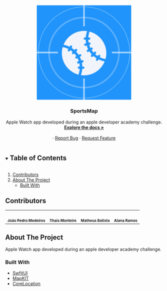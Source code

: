 <!-- PROJECT LOGO -->
<br />
<p align="center">
  <a href="https://github.com/github_username/repo_name">
    <img src="Qatar-Challenge/Qatar-Challenge WatchKit App/Assets.xcassets/AppIcon.appiconset/258.png" alt="Logo" width="60%">
  </a>

  <h3 align="center">SportsMap</h3>

  <p align="center">
Apple Watch app developed during an apple developer academy challenge.
    <br />
    <a href="https://github.com/matheus-vb/Qatar-watchOSChallenge"><strong>Explore the docs »</strong></a>
    <br />
    <br />
    ·
    <a href="https://github.com/matheus-vb/Qatar-watchOSChallenge/issues">Report Bug</a>
    ·
    <a href="https://github.com/matheus-vb/Qatar-watchOSChallenge/issues">Request Feature</a>
  </p>
</p>


<!-- TABLE OF CONTENTS -->
<details open="open">
  <summary><h2 style="display: inline-block">Table of Contents</h2></summary>
  <ol>
    <li><a href="#contributors">Contributors</a></li>
    <li>
      <a href="#about-the-project">About The Project</a>
      <ul>
        <li><a href="#built-with">Built With</a></li>
      </ul>
    </li>
  </ol>
</details>

## Contributors


<table>
  <tr>
<td align="center"><a href="https://github.com/jpcm2"><img src="https://avatars.githubusercontent.com/u/89039575?v=4" width="100px;" alt=""/><br /><sub><b>João Pedro Medeiros</b></sub></a><br/></td>

<td align="center"><a href="https://github.com/thaxz"><img src="https://avatars.githubusercontent.com/u/77128802?v=4" width="100px;" alt=""/><br /><sub><b>Thais Monteiro</b></sub></a><br/></td>

<td align="center"><a href="https://github.com/matheus-vb"><img src="https://avatars.githubusercontent.com/u/88170905?v=4" width="100px;" alt=""/><br /><sub><b>Matheus Batista</b></sub></a><br/></td>

<td align="center"><a href="https://github.com/alanacr"><img src="https://avatars.githubusercontent.com/u/103276109?v=4" width="100px;" alt=""/><br /><sub><b>Alana Ramos</b></sub></a><br/></td>
</tr>
 </table>

## About The Project

Apple Watch app developed during an apple developer academy challenge.

### Built With

* [ SwfitUI ]( https://developer.apple.com/xcode/swiftui/ )
* [ MapKIT ]( https://developer.apple.com/documentation/mapkit/ )
* [ CoreLocation ]( https://developer.apple.com/documentation/corelocation )
